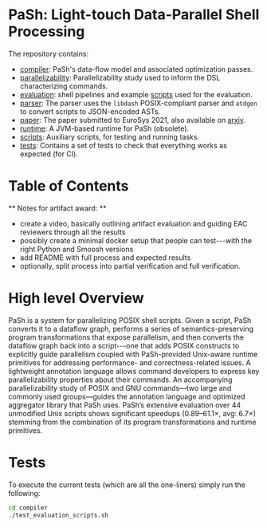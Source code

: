 # PaSh: Light-touch Data-Parallel Shell Processing

The repository contains:

* [compiler](./compiler): PaSh's data-flow model and associated optimization passes.
* [parallelizability](./parallelizability/): Parallelizability study used to inform the DSL characterizing commands.
* [evaluation](./evaluation): shell pipelines and example [scripts](./evaluation/scripts) used for the evaluation.
* [parser](./parser): The parser uses the `libdash` POSIX-compliant parser and `atdgen` to convert scripts to JSON-encoded ASTs.
* [paper](./paper): The paper submitted to EuroSys 2021, also available on [arxiv](https://arxiv.org/abs/2007.09436).
* [runtime](./runtime): A JVM-based runtime for PaSh (obsolete).
* [scripts](./scripts): Auxiliary scripts, for testing and running tasks.
* [tests](./tests): Contains a set of tests to check that everything works as expected (for CI).

# Table of Contents

** Notes for artifact award: **
* create a video, basically outlining artifact evaluation and guiding EAC reviewers through all the results
* possibly create a minimal docker setup that people can test---with the right Python and Smoosh versions
* add README with full process and expected results
* optionally, split process into partial verification and full verification.

# High level Overview

PaSh is a system for parallelizing POSIX shell scripts.
Given a script, PaSh converts it to a dataflow graph, performs a series of semantics-preserving program transformations that expose parallelism, and then converts the dataflow graph back into a script---one that adds POSIX constructs to explicitly guide parallelism coupled with PaSh-provided Unix-aware runtime primitives for addressing performance- and correctness-related issues.
A lightweight annotation language allows command developers to express key parallelizability properties about their commands.
An accompanying parallelizability study of POSIX and GNU commands—two large and commonly used groups—guides the annotation language and optimized aggregator library that PaSh uses.
PaSh’s extensive evaluation over 44 unmodified Unix scripts shows significant speedups (0.89–61.1×, avg: 6.7×) stemming from the combination of its program transformations and runtime primitives.

# Tests
To execute the current tests (which are all the one-liners) simply run the following:

```sh
cd compiler
./test_evaluation_scripts.sh
```
